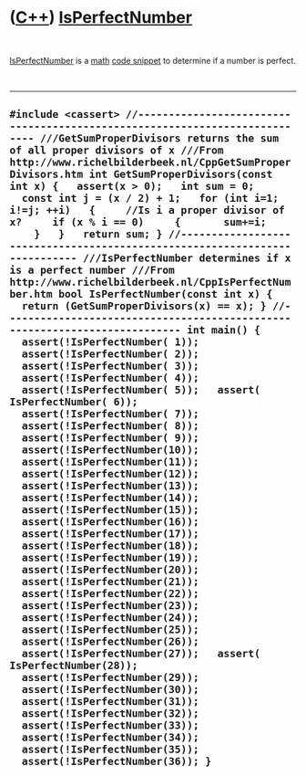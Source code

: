 



 

 

 

 

 

([C++](Cpp.md)) [IsPerfectNumber](CppIsPerfectNumber.md)
==========================================================

 

[IsPerfectNumber](CppIsPerfectNumber.md) is a [math](CppMath.md) [code
snippet](CppCodeSnippets.md) to determine if a number is perfect.

 

  --------------------------------------------------------------------------------------------------------------------------------------------------------------------------------------------------------------------------------------------------------------------------------------------------------------------------------------------------------------------------------------------------------------------------------------------------------------------------------------------------------------------------------------------------------------------------------------------------------------------------------------------------------------------------------------------------------------------------------------------------------------------------------------------------------------------------------------------------------------------------------------------------------------------------------------------------------------------------------------------------------------------------------------------------------------------------------------------------------------------------------------------------------------------------------------------------------------------------------------------------------------------------------------------------------------------------------------------------------------------------------------------------------------------------------------------------------------------------------------------------------------------------------------------------------------------------------------------------------------------------------------------------------------------------------------------------------------------------------------------------------------------------------------------------------------------------------------------------------------------------------------------------------------------------------------------------------------------------------------------------------------------------------------------------------------------
  ` #include <cassert> //--------------------------------------------------------------------------- ///GetSumProperDivisors returns the sum of all proper divisors of x ///From http://www.richelbilderbeek.nl/CppGetSumProperDivisors.htm int GetSumProperDivisors(const int x) {   assert(x > 0);   int sum = 0;   const int j = (x / 2) + 1;   for (int i=1; i!=j; ++i)   {     //Is i a proper divisor of x?     if (x % i == 0)     {       sum+=i;     }   }   return sum; } //--------------------------------------------------------------------------- ///IsPerfectNumber determines if x is a perfect number ///From http://www.richelbilderbeek.nl/CppIsPerfectNumber.htm bool IsPerfectNumber(const int x) {   return (GetSumProperDivisors(x) == x); } //--------------------------------------------------------------------------- int main() {   assert(!IsPerfectNumber( 1));   assert(!IsPerfectNumber( 2));   assert(!IsPerfectNumber( 3));   assert(!IsPerfectNumber( 4));   assert(!IsPerfectNumber( 5));   assert( IsPerfectNumber( 6));   assert(!IsPerfectNumber( 7));   assert(!IsPerfectNumber( 8));   assert(!IsPerfectNumber( 9));   assert(!IsPerfectNumber(10));   assert(!IsPerfectNumber(11));   assert(!IsPerfectNumber(12));   assert(!IsPerfectNumber(13));   assert(!IsPerfectNumber(14));   assert(!IsPerfectNumber(15));   assert(!IsPerfectNumber(16));   assert(!IsPerfectNumber(17));   assert(!IsPerfectNumber(18));   assert(!IsPerfectNumber(19));   assert(!IsPerfectNumber(20));   assert(!IsPerfectNumber(21));   assert(!IsPerfectNumber(22));   assert(!IsPerfectNumber(23));   assert(!IsPerfectNumber(24));   assert(!IsPerfectNumber(25));   assert(!IsPerfectNumber(26));   assert(!IsPerfectNumber(27));   assert( IsPerfectNumber(28));   assert(!IsPerfectNumber(29));   assert(!IsPerfectNumber(30));   assert(!IsPerfectNumber(31));   assert(!IsPerfectNumber(32));   assert(!IsPerfectNumber(33));   assert(!IsPerfectNumber(34));   assert(!IsPerfectNumber(35));   assert(!IsPerfectNumber(36)); } `
  --------------------------------------------------------------------------------------------------------------------------------------------------------------------------------------------------------------------------------------------------------------------------------------------------------------------------------------------------------------------------------------------------------------------------------------------------------------------------------------------------------------------------------------------------------------------------------------------------------------------------------------------------------------------------------------------------------------------------------------------------------------------------------------------------------------------------------------------------------------------------------------------------------------------------------------------------------------------------------------------------------------------------------------------------------------------------------------------------------------------------------------------------------------------------------------------------------------------------------------------------------------------------------------------------------------------------------------------------------------------------------------------------------------------------------------------------------------------------------------------------------------------------------------------------------------------------------------------------------------------------------------------------------------------------------------------------------------------------------------------------------------------------------------------------------------------------------------------------------------------------------------------------------------------------------------------------------------------------------------------------------------------------------------------------------------------

 

 

 

 

 





 



